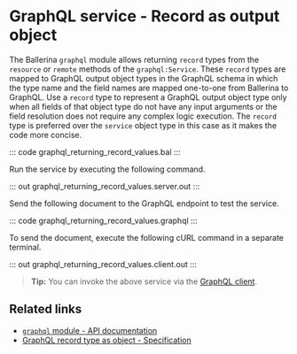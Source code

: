 # GraphQL service - Record as output object

The Ballerina `graphql` module allows returning `record` types from the `resource` or `remote` methods of the `graphql:Service`. These `record` types are mapped to GraphQL output object types in the GraphQL schema in which the type name and the field names are mapped one-to-one from Ballerina to GraphQL. Use a `record` type to represent a GraphQL output object type only when all fields of that object type do not have any input arguments or the field resolution does not require any complex logic execution. The `record` type is preferred over the `service` object type in this case as it makes the code more concise.

::: code graphql_returning_record_values.bal :::

Run the service by executing the following command.

::: out graphql_returning_record_values.server.out :::

Send the following document to the GraphQL endpoint to test the service.

::: code graphql_returning_record_values.graphql :::

To send the document, execute the following cURL command in a separate terminal.

::: out graphql_returning_record_values.client.out :::

>**Tip:** You can invoke the above service via the [GraphQL client](/learn/by-example/graphql-client-query-endpoint/).

## Related links
- [`graphql` module - API documentation](https://lib.ballerina.io/ballerina/graphql/latest)
- [GraphQL record type as object - Specification](/spec/graphql/#421-record-type-as-object)
